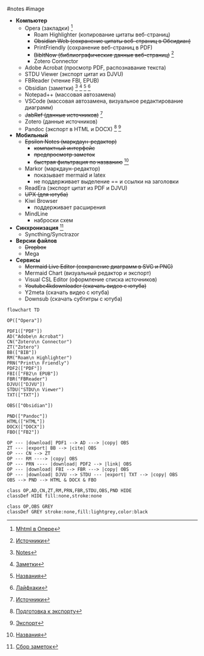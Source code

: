 #notes #image 

* **Компьютер**
	* Opera (закладки) [^1]
		* Roam Highlighter (копирование цитаты веб-страниц)
		* ~~Obsidian Web (сохранение цитаты веб-страниц в Обсидиан)~~
		* PrintFriendly (сохранение веб-страниц в PDF)
		* ~~BibItNow (библиографические данные веб-страниц)~~ [^2]
		* Zotero Connector
	* Adobe Acrobat (просмотр PDF, распознавание текста)
	* STDU Viewer (экспорт цитат из DJVU)
	* FBReader (чтение FBI, EPUB)
	* Obsidian (заметки) [^3] [^4] [^5] [^6]
	* Notepad++ (массовая автозамена)
	* VSCode (массовая автозамена, визуальное редактирование диаграмм)
	* ~~JabRef (данные источников)~~ [^2]
	* Zotero (данные источников)
	* Pandoc (экспорт в HTML и DOCX) [^7] [^8]
* **Мобильный**
	* ~~Epsilon Notes (маркдаун-редактор)~~
		* ~~компактный интерфейс~~
		* ~~предпросмотр заметок~~
		* ~~быстрая фильтрация по названию~~ [^5]
	* Markor (маркдаун-редактор)
		* показывает mermaid и latex
		* не поддерживает выделение == и ссылки на заголовки
	* ReadEra (экспорт цитат из PDF и DJVU)
	* ~~UPX (для ютуба)~~
	* Kiwi Browser
		* поддерживает расширения
	* MindLine
		* наброски схем
* **Синхронизация** [^9]
	* Syncthing/Synctrazor
* **Версии файлов**
	* ~~Dropbox~~
	* Mega
* **Сервисы**
	* ~~Mermaid Live Editor (сохранение диаграмм в SVG и PNG)~~
	* Mermaid Chart (визуальный редактор и экспорт)
	* Visual CSL Editor (оформление списка источников)
	* ~~Youtube4kdownloader (скачать видео с ютуба)~~
	* Y2meta (скачать видео с ютуба)
	* Downsub (скачать субтитры с ютуба)

```mermaid
flowchart TD

OP(["Opera"])

PDF1(["PDF"])
AD("Adobe\n Acrobat")
CN("Zotero\n Connector")
ZT("Zotero")
BB(["BIB"])
RM("Roam\n Highlighter")
PRN("Print\n Friendly")
PDF2(["PDF"])
FBI(["FB2\n EPUB"])
FBR("FBReader")
DJVU(["DJVU"])
STDU("STDU\n Viewer")
TXT(["TXT"])

OBS(["Obsidian"])

PND(["Pandoc"])
HTML(["HTML"])
DOCX(["DOCX"])
FBO(["FB2"])

OP --- |download| PDF1 --> AD ---> |copy| OBS
ZT --- |export| BB --> |cite| OBS
OP --- CN --> ZT
OP --- RM ----> |copy| OBS
OP --- PRN ---- |download| PDF2 --> |link| OBS
OP --- |download| FBI --> FBR ---> |copy| OBS
OP --- |download| DJVU --> STDU --- |export| TXT --> |copy| OBS
OBS --> PND --> HTML & DOCX & FBO

class OP,AD,CN,ZT,RM,PRN,FBR,STDU,OBS,PND HIDE
classDef HIDE fill:none,stroke:none

class OP,OBS GREY
classDef GREY stroke:none,fill:lightgrey,color:black
```

[^1]: [Mhtml в Опере](2019-1101-0000.Opera.md)  
[^2]: [Источники](2022-0110-0052.Источники.md)  
[^3]: [Notes](2021-1228-1435.Notes.md)  
[^4]: [Заметки](2021-1105-2320.Заметки.md)  
[^5]: [Названия](2022-1019-1354.Названия.md)  
[^6]: [Лайфхаки](2022-1019-1437.Лайфхаки.md)  
[^7]: [Подготовка к экспорту](2022-1019-1118.Подготовка%20к%20экспорту.md)  
[^8]: [Экспорт](2022-0110-0052.Экспорт.md)  
[^9]: [Сбор заметок](2022-1108-1706.Сбор%20заметок.md)  